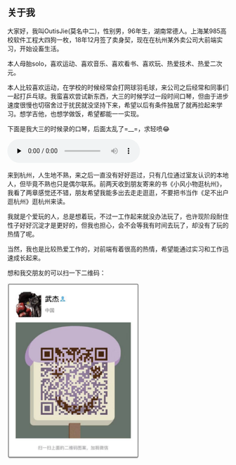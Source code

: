 ## 关于我
大家好，我叫OutisJie(莫名中二)，性别男，96年生，湖南常德人。上海某985高校软件工程大四狗一枚，18年12月签了卖身契，现在在杭州某外卖公司大前端实习，开始设畜生活。

本人母胎solo，喜欢运动、喜欢音乐、喜欢看书、喜欢玩、热爱技术、热爱二次元。

本人比较喜欢运动，在学校的时候经常会打网球羽毛球，来公司之后经常和同事们一起打乒乓球。我蛮喜欢尝试新东西，大三的时候学过一段时间口琴，但由于进步速度很慢也切宿舍过于扰民就没坚持下来，希望以后有条件独居了就再捡起来学习。想学吉他，也想学做饭，希望都能一一实现。

下面是我大三的时候录的口琴，后面太乱了=__=，求轻喷😂

<audio id="audio" controls="" preload="none" style="width: 60%">
      <source id="mp3" src="/audio/500 miles.mp3">
</audio>


来到杭州，人生地不熟，来之后一直没有好好逛过，只有几位通过室友认识的本地人，但毕竟不熟也只是偶尔联系。前两天收到朋友寄来的书《小风小物逛杭州》，我看了两章感觉还不错，朋友希望我能多出去走走逛逛，不要把书当作《足不出户逛杭州》逛杭州来读。

我就是个爱玩的人，总是想着玩，不过一工作起来就没办法玩了，也许现阶段耐住性子好好沉淀才是更好的，但我也担心，会不会等我有时间去玩了，却没有了玩的热情了呢。

当然，我也是比较热爱工作的，对前端有着很高的热情，希望能通过实习和工作迅速成长起来。

想和我交朋友的可以扫一下二维码：

<img src="/img/wechat.jpg" text-align="center" width="300px" height="400px"/>

